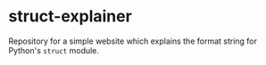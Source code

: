 # struct-explainer
Repository for a simple website which explains the format string for Python's `struct` module.